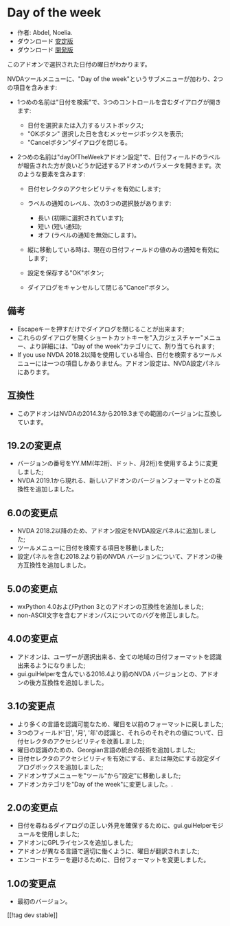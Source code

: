 # Day of the week #

* 作者: Abdel, Noelia.
* ダウンロード [安定版][1]
* ダウンロード [開発版][2]

このアドオンで選択された日付の曜日がわかります。

NVDAツールメニューに、"Day of the week"というサブメニューが加わり、2つの項目を含みます:

* 1つめの名前は"日付を検索"で、3つのコントロールを含むダイアログが開きます:

    * 日付を選択または入力するリストボックス;
    * "OKボタン" 選択した日を含むメッセージボックスを表示;
    * "Cancelボタン"ダイアログを閉じる。

* 2つめの名前は"dayOfTheWeekアドオン設定"で、日付フィールドのラベルが報告された方が良いどうか記述するアドオンのパラメータを開きます。次のような要素を含みます:

    * 日付セレクタのアクセシビリティを有効にします;
    * ラベルの通知のレベル、次の3つの選択肢があります:

        * 長い (初期に選択されています);
        * 短い (短い通知);
        * オフ (ラベルの通知を無効にします)。

    * 縦に移動している時は、現在の日付フィールドの値のみの通知を有効にします;
    * 設定を保存する"OK"ボタン;
    * ダイアログをキャンセルして閉じる"Cancel"ボタン。

## 備考 ##

* Escapeキーを押すだけでダイアログを閉じることが出来ます;
* これらのダイアログを開くショートカットキーを"入力ジェスチャー"メニュー、より詳細には、"Day of the
  week"カテゴリにて、割り当てられます;
* If you use NVDA
  2018.2以降を使用している場合、日付を検索するツールメニューには一つの項目しかありません。アドオン設定は、NVDA設定パネルにあります。

## 互換性 ##

* このアドオンはNVDAの2014.3から2019.3までの範囲のバージョンに互換しています。

## 19.2の変更点 ##

* バージョンの番号をYY.MM(年2桁、ドット、月2桁)を使用するように変更しました;
* NVDA 2019.1から現れる、新しいアドオンのバージョンフォーマットとの互換性を追加しました。

## 6.0の変更点 ##

* NVDA 2018.2以降のため、アドオン設定をNVDA設定パネルに追加しました;
* ツールメニューに日付を検索する項目を移動しました;
* 設定パネルを含む2018.2より前のNVDA バージョンについて、アドオンの後方互換性を追加しました。

## 5.0の変更点 ##

* wxPython 4.0およびPython 3とのアドオンの互換性を追加しました;
* non-ASCII文字を含むアドオンパスについてのバグを修正しました。

## 4.0の変更点 ##

* アドオンは、ユーザーが選択出来る、全ての地域の日付フォーマットを認識出来るようになりました;
* gui.guiHelperを含んでいる2016.4より前のNVDA バージョンとの、アドオンの後方互換性を追加しました。

## 3.1の変更点 ##

* より多くの言語を認識可能なため、曜日を以前のフォーマットに戻しました;
* 3つのフィールド'日', '月', '年'の認識と、それらのそれぞれの値について、日付セレクタのアクセシビリティを改善しました;
* 曜日の認識のための、Georgian言語の統合の技術を追加しました;
* 日付セレクタのアクセシビリティを有効にする、または無効にする設定ダイアログボックスを追加しました;
* アドオンサブメニューを"ツール"から"設定"に移動しました;
* アドオンカテゴリを"Day of the week"に変更しました。.

## 2.0の変更点 ##

* 日付を尋ねるダイアログの正しい外見を確保するために、gui.guiHelperモジュールを使用しました;
* アドオンにGPLライセンスを追加しました;
* アドオンが異なる言語で適切に働くように、曜日が翻訳されました;
* エンコードエラーを避けるために、日付フォーマットを変更しました。

## 1.0の変更点 ##

* 最初のバージョン。

[[!tag dev stable]]

[1]: https://www.nvaccess.org/addonStore/legacy?file=dw

[2]: https://www.nvaccess.org/addonStore/legacy?file=dw-dev
